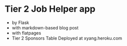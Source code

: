 # Tier 2 Job Helper app
- by Flask
- with markdown-based blog post
- with flatpages
- Tier 2 Sponsors Table
Deployed at xyang.heroku.com
